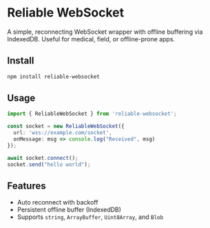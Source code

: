# Reliable WebSocket

A simple, reconnecting WebSocket wrapper with offline buffering via IndexedDB. Useful for medical, field, or
offline-prone apps.

## Install

```bash
npm install reliable-websocket
````

## Usage

```ts
import { ReliableWebSocket } from 'reliable-websocket';

const socket = new ReliableWebSocket({
  url: 'wss://example.com/socket',
  onMessage: msg => console.log("Received", msg)
});

await socket.connect();
socket.send("hello world");
```

## Features

* Auto reconnect with backoff
* Persistent offline buffer (IndexedDB)
* Supports `string`, `ArrayBuffer`, `Uint8Array`, and `Blob`
